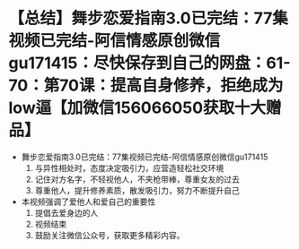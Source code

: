 # 【总结】舞步恋爱指南3.0已完结：77集视频已完结-阿信情感原创微信gu171415：尽快保存到自己的网盘：61-70：第70课：提高自身修养，拒绝成为low逼【加微信156066050获取十大赠品】

-   舞步恋爱指南3.0已完结：77集视频已完结-阿信情感原创微信gu171415
    1.  与异性相处时，态度决定吸引力，应营造轻松社交环境
    2.  记住对方名字，不轻视他人，不夹枪带棒，尊重女友的过去
    3.  尊重他人，提升修养素质，散发吸引力，努力不断提升自己
-   本视频强调了爱他人和爱自己的重要性
    1.  提倡去爱身边的人
    2.  视频结束
    3.  鼓励关注微信公众号，获取更多精彩内容。